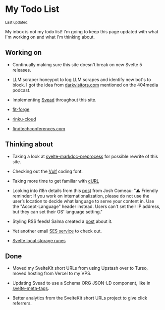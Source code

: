 <script>
  import { DateUpdated, Small } from '$lib/components'
</script>

<!-- cSpell:ignore vulf salma darkvisitors markdoc -->

# My Todo List

<Small>
  Last updated: <DateUpdated date="2024-10-18" small="true" />
</Small>

My inbox is not my todo list! I'm going to keep this page updated with
what I'm working on and what I'm thinking about.

## Working on

- Continually making sure this site doesn't break on new Svelte 5
  releases.

- LLM scraper honeypot to log LLM scrapes and identify new bot's to
  block. I got the idea from
  [darkvisitors.com](https://darkvisitors.com/docs/analytics)
  mentioned on the 404media podcast.

- Implementing [Svead](https://svead.pages.dev) throughout this site.

- [fit-forge](https://fit-forge.pages.dev)

- [rinku-cloud](https://rinku.cloud)

- [findtechconferences.com](https://findtechconferences.com/)

## Thinking about

- Taking a look at
  [svelte-markdoc-preprocess](https://github.com/TorstenDittmann/svelte-markdoc-preprocess)
  for possible rewrite of this site.

- Checking out the [Vulf](https://ohnotype.co/fonts/vulf) coding font.

- Taking more time to get familiar with
  [cURL](https://www.youtube.com/watch?v=APtOavXTv5M)

- Looking into i18n details from this
  [post](https://x.com/joshwcomeau/status/1759616073773543485?s=46&t=4RSOl8kQCdkHm0U5FcdeaA)
  from Josh Comeau: "⚠️ Friendly reminder: If you work on
  internationalization, please do not use the user’s location to
  decide what language to serve your content in. Use the
  "Accept-Language" header instead. Users can't set their IP address,
  but they can set their OS’ language setting."

- Styling RSS feeds! Salma created a
  [post](https://github.com/whitep4nth3r/mk2-p4nth3rblog/blob/main/src/_css/rss-style.xsl)
  about it.

- Yet another email
  [SES service](https://docs.useplunk.com/guides/setting-up-automation)
  to check out.

- [Svelte local storage runes](https://www.reddit.com/r/sveltejs/s/mk6d48xK7c)

## Done

- Moved my SvelteKit short URLs from using Upstash over to Turso,
  moved hosting from Vercel to my VPS.

- Updating Svead to use a Schema ORG JSON-LD component, like in
  [svelte-meta-tags](https://github.com/oekazuma/svelte-meta-tags).

- Better analytics from the SvelteKit short URLs project to give click
  referrers.
